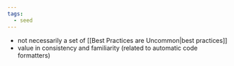 ```yaml
---
tags:
  - seed
---
```

- not necessarily a set of [[Best Practices are Uncommon|best practices]]
- value in consistency and familiarity (related to automatic code formatters)